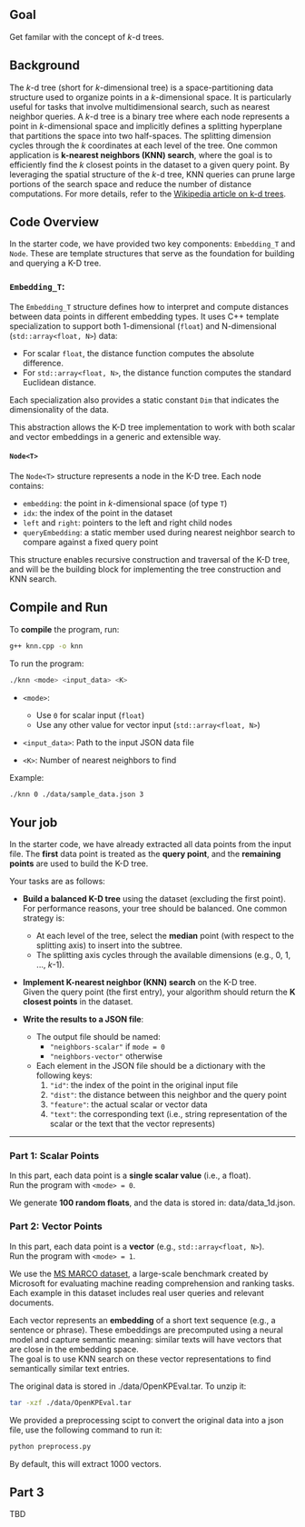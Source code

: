 ## Goal
Get familar with the concept of *k*-d trees.

## Background

The *k*-d tree (short for *k*-dimensional tree) is a space-partitioning data structure used to organize points in a *k*-dimensional space. It is particularly useful for tasks that involve multidimensional search, such as nearest neighbor queries. A *k*-d tree is a binary tree where each node represents a point in *k*-dimensional space and implicitly defines a splitting hyperplane that partitions the space into two half-spaces. The splitting dimension cycles through the *k* coordinates at each level of the tree. One common application is **k-nearest neighbors (KNN) search**, where the goal is to efficiently find the *k* closest points in the dataset to a given query point. By leveraging the spatial structure of the *k*-d tree, KNN queries can prune large portions of the search space and reduce the number of distance computations. For more details, refer to the [Wikipedia article on k-d trees](https://en.wikipedia.org/wiki/K-d_tree).


## Code Overview

In the starter code, we have provided two key components: `Embedding_T` and `Node`. These are template structures that serve as the foundation for building and querying a K-D tree.

### `Embedding_T`:
The `Embedding_T` structure defines how to interpret and compute distances between data points in different embedding types. It uses C++ template specialization to support both 1-dimensional (`float`) and N-dimensional (`std::array<float, N>`) data:

- For scalar `float`, the distance function computes the absolute difference.
- For `std::array<float, N>`, the distance function computes the standard Euclidean distance.

Each specialization also provides a static constant `Dim` that indicates the dimensionality of the data.

This abstraction allows the K-D tree implementation to work with both scalar and vector embeddings in a generic and extensible way.

#### `Node<T>`

The `Node<T>` structure represents a node in the K-D tree. Each node contains:

- `embedding`: the point in *k*-dimensional space (of type `T`)
- `idx`: the index of the point in the dataset
- `left` and `right`: pointers to the left and right child nodes
- `queryEmbedding`: a static member used during nearest neighbor search to compare against a fixed query point

This structure enables recursive construction and traversal of the K-D tree, and will be the building block for implementing the tree construction and KNN search.


## Compile and Run

To **compile** the program, run:

```bash
g++ knn.cpp -o knn
```

To run the program:

```bash
./knn <mode> <input_data> <K>
```
- `<mode>`:  
  - Use `0` for scalar input (`float`)  
  - Use any other value for vector input (`std::array<float, N>`)

- `<input_data>`: Path to the input JSON data file

- `<K>`: Number of nearest neighbors to find

Example:
```bash
./knn 0 ./data/sample_data.json 3
```


## Your job

In the starter code, we have already extracted all data points from the input file. The **first** data point is treated as the **query point**, and the **remaining points** are used to build the K-D tree.

Your tasks are as follows:

- **Build a balanced K-D tree** using the dataset (excluding the first point).  
  For performance reasons, your tree should be balanced. One common strategy is:
  - At each level of the tree, select the **median** point (with respect to the splitting axis) to insert into the subtree.
  - The splitting axis cycles through the available dimensions (e.g., 0, 1, ..., *k*-1).

- **Implement K-nearest neighbor (KNN) search** on the K-D tree.  
  Given the query point (the first entry), your algorithm should return the **K closest points** in the dataset.

- **Write the results to a JSON file**:
  - The output file should be named:
    - `"neighbors-scalar"` if `mode = 0`
    - `"neighbors-vector"` otherwise
  - Each element in the JSON file should be a dictionary with the following keys:
    1. `"id"`: the index of the point in the original input file  
    2. `"dist"`: the distance between this neighbor and the query point  
    3. `"feature"`: the actual scalar or vector data  
    4. `"text"`: the corresponding text (i.e., string representation of the scalar or the text that the vector represents)
---

### Part 1: Scalar Points

In this part, each data point is a **single scalar value** (i.e., a float).  
Run the program with `<mode> = 0`.

We generate **100 random floats**, and the data is stored in: data/data_1d.json.


### Part 2: Vector Points

In this part, each data point is a **vector** (e.g., `std::array<float, N>`).  
Run the program with `<mode> = 1`.

We use the [MS MARCO dataset](https://microsoft.github.io/msmarco/), a large-scale benchmark created by Microsoft for evaluating machine reading comprehension and ranking tasks. Each example in this dataset includes real user queries and relevant documents.

Each vector represents an **embedding** of a short text sequence (e.g., a sentence or phrase). These embeddings are precomputed using a neural model and capture semantic meaning: similar texts will have vectors that are close in the embedding space.  
The goal is to use KNN search on these vector representations to find semantically similar text entries.

The original data is stored in ./data/OpenKPEval.tar. To unzip it:
```bash
tar -xzf ./data/OpenKPEval.tar
```

We provided a preprocessing scipt to convert the original data into a json file, use the following command to run it:
```bash
python preprocess.py
```

By default, this will extract 1000 vectors.








## Part 3
TBD